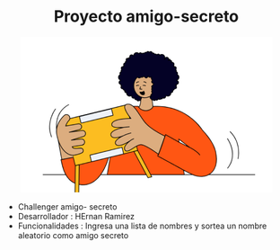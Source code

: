 <h1 align = "center"> Proyecto amigo-secreto</h1>

<p align="center">
<img src="assets/amigo-secreto.png">
</p>

- Challenger amigo- secreto
- Desarrollador  : HErnan Ramirez
- Funcionalidades : Ingresa una lista de nombres y sortea un nombre aleatorio como amigo secreto
